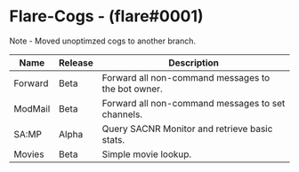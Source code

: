# Flare-Cogs - (flare#0001)
Note - Moved unoptimzed cogs to another branch.

| Name | Release | Description 
| --- | --- | --- |
| Forward | Beta | Forward all non-command messages to the bot owner. |
| ModMail | Beta | Forward all non-command messages to set channels. |
| SA:MP | Alpha | Query SACNR Monitor and retrieve basic stats. |
| Movies | Beta | Simple movie lookup.
